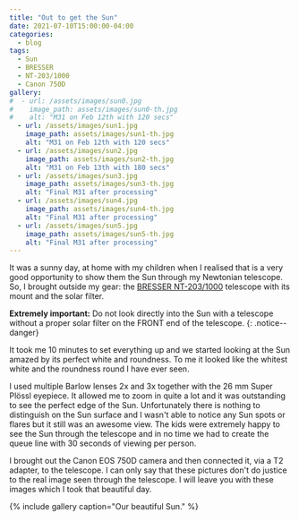 ```yaml
---
title: "Out to get the Sun"
date: 2021-07-10T15:00:00-04:00
categories:
  - blog
tags:
  - Sun
  - BRESSER
  - NT-203/1000
  - Canon 750D
gallery:
#  - url: /assets/images/sun0.jpg
#    image_path: assets/images/sun0-th.jpg
#    alt: "M31 on Feb 12th with 120 secs"
  - url: /assets/images/sun1.jpg
    image_path: assets/images/sun1-th.jpg
    alt: "M31 on Feb 12th with 120 secs"
  - url: /assets/images/sun2.jpg
    image_path: assets/images/sun2-th.jpg
    alt: "M31 on Feb 13th with 180 secs"
  - url: /assets/images/sun3.jpg
    image_path: assets/images/sun3-th.jpg
    alt: "Final M31 after processing"
  - url: /assets/images/sun4.jpg
    image_path: assets/images/sun4-th.jpg
    alt: "Final M31 after processing"
  - url: /assets/images/sun5.jpg
    image_path: assets/images/sun5-th.jpg
    alt: "Final M31 after processing"
---
```


It was a sunny day, at home with my children when I realised that is a very good opportunity to show them the Sun through my Newtonian telescope. So, I brought outside my gear: the [BRESSER NT-203/1000](https://www.bresser.de/en/Astronomy/Telescopes/BRESSER-Messier-NT-203-1000-Hexafoc-EXOS-2-EQ5-Telescope.html) telescope with its mount and the solar filter.

**Extremely important:** Do not look directly into the Sun with a telescope without a proper solar filter on the FRONT end of the telescope.
{: .notice--danger}

It took me 10 minutes to set everything up and we started looking at the Sun amazed by its perfect white and roundness. To me it looked like the whitest white and the roundness round I have ever seen.

I used multiple Barlow lenses 2x and 3x together with the 26 mm Super Plössl eyepiece. It allowed me to zoom in quite a lot and it was outstanding to see the perfect edge of the Sun. Unfortunately there is nothing to distinguish on the Sun surface and I wasn't able to notice any Sun spots or flares but it still was an awesome view. The kids were extremely happy to see the Sun through the telescope and in no time we had to create the queue line with 30 seconds of viewing per person.

I brought out the Canon EOS 750D camera and then connected it, via a T2 adapter, to the telescope. I can only say that these pictures don't do justice to the real image seen through the telescope. I will leave you with these images which I took that beautiful day.

{% include gallery caption="Our beautiful Sun." %}
